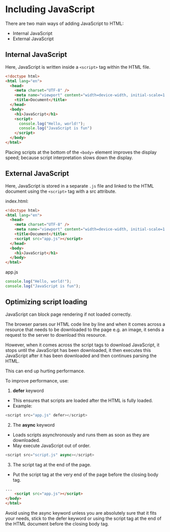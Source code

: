 # Including JavaScript

There are two main ways of adding JavaScript to HTML:
- Internal JavaScript
- External JavaScript

## Internal JavaScript
Here, JavaScript is written inside a `<script>` tag within the HTML file.

```HTML
<!doctype html>
<html lang="en">
  <head>
    <meta charset="UTF-8" />
    <meta name="viewport" content="width=device-width, initial-scale=1.0" />
    <title>Document</title>
  </head>
  <body>
    <h1>JavaScript</h1>
    <script>
      console.log("Hello, world!");
      console.log("JavaScript is fun")
    </script>
  </body>
</html>
```
Placing scripts at the bottom of the `<body>` element improves the display speed; because script interpretation slows 
down the display.

## External JavaScript
Here, JavaScript is stored in a separate `.js` file and linked to the HTML document using the `<script>` 
tag with a src attribute.

index.html:
```HTML
<!doctype html>
<html lang="en">
  <head>
    <meta charset="UTF-8" />
    <meta name="viewport" content="width=device-width, initial-scale=1.0" />
    <title>Document</title>
    <script src="app.js"></script>
  </head>
  <body>
    <h1>JavaScript</h1>
  </body>
</html>
```

app.js
```JavaScript
console.log("Hello, world!");
console.log("JavaScript is fun");
```

## Optimizing script loading
JavaScript can block page rendering if not loaded correctly.

The browser parses our HTML code line by line and when it comes across a resource that needs to be downloaded to the 
page e.g. an image, it sends a request to the server to download this resource.

However, when it comes across the script tags to download JavaScript, it stops until the JavaScript has been downloaded,
it then executes this JavaScript after it has been downloaded and then continues parsing the HTML.

This can end up hurting performance.

To improve performance, use:

1. **defer** keyword
- This ensures that scripts are loaded after the HTML is fully loaded.
- Example:
```JavaScript
<script src="app.js" defer></script> 
```

2. The **async** keyword
- Loads scripts asynchronously and runs them as soon as they are downloaded.
- May execute JavaScript out of order.
```JavaScript
<script src="script.js" async></script> 
```

3. The script tag at the end of the page.
- Put the script tag at the very end of the page before the closing body tag.
```HTML
...
    <script src="app.js"></script>
</body>
</html> 
```

Avoid using the async keyword unless you are absolutely sure that it fits your needs, stick to the defer keyword or 
using the script tag at the end of the HTML document before the closing body tag.